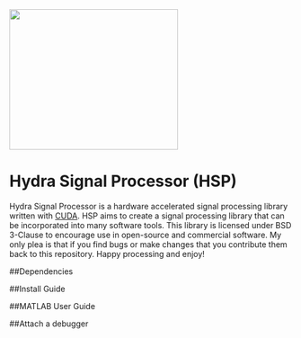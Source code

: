 <img src=logo.png  width="300px" height="250px"/>

Hydra Signal Processor (HSP)
===

Hydra Signal Processor is a hardware accelerated signal processing library written with [CUDA](https://developer.nvidia.com/cuda-zone). HSP aims to create a signal processing library that can be incorporated into many software tools. This library is licensed under BSD 3-Clause to encourage use in open-source and commercial software. My only plea is that if you find bugs or make changes that you contribute them back to this repository. Happy processing and enjoy!

##Dependencies

##Install Guide

##MATLAB User Guide

##Attach a debugger
